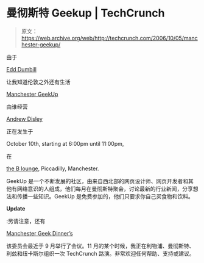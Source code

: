 # 曼彻斯特 Geekup | TechCrunch

> 原文：<https://web.archive.org/web/http://techcrunch.com/2006/10/05/manchester-geekup/>

由于

[Edd Dumbill](https://web.archive.org/web/20150916014632/http://heddley.com/edd/)

让我知道伦敦之外还有生活

[Manchester GeekUp](https://web.archive.org/web/20150916014632/http://geekup.org/)

由谁经营

[Andrew Disley](https://web.archive.org/web/20150916014632/http://andrewdisley.com/)

正在发生于

October 10th, starting at 6:00pm until 11:00pm,

在

[the B lounge](https://web.archive.org/web/20150916014632/http://www.blounge.co.uk/), Piccadilly, Manchester.

GeekUp 是一个不断发展的社区，由来自西北部的网页设计师、网页开发者和其他有网络意识的人组成，他们每月在曼彻斯特聚会，讨论最新的行业新闻，分享想法和传播一些知识。GeekUp 是免费参加的，他们只要求你自己买食物和饮料。

**Update**

:另请注意，还有

[Manchester Geek Dinner’s](https://web.archive.org/web/20150916014632/http://www.thehughpage.com/Manchester_Geek_Dinners)

该委员会最近于 9 月举行了会议。11 月的某个时候，我正在利物浦、曼彻斯特、利兹和纽卡斯尔组织一次 TechCrunch 路演。非常欢迎任何帮助、支持或建议。
